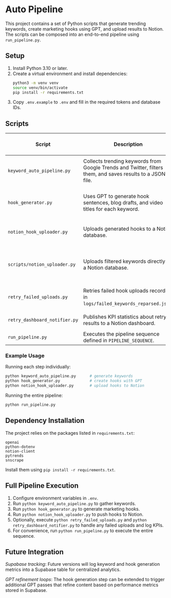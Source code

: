 # Auto Pipeline

This project contains a set of Python scripts that generate trending keywords, create marketing hooks using GPT, and upload results to Notion. The scripts can be composed into an end-to-end pipeline using `run_pipeline.py`.

## Setup

1. Install Python 3.10 or later.
2. Create a virtual environment and install dependencies:
   ```bash
   python3 -m venv venv
   source venv/bin/activate
   pip install -r requirements.txt
   ```
3. Copy `.env.example` to `.env` and fill in the required tokens and database IDs.

## Scripts

| Script | Description | Required Environment Variables |
|-------|-------------|--------------------------------|
| `keyword_auto_pipeline.py` | Collects trending keywords from Google Trends and Twitter, filters them, and saves results to a JSON file. | `TOPIC_CHANNELS_PATH` (path to `topic_channels.json`), `KEYWORD_OUTPUT_PATH` (output JSON file) |
| `hook_generator.py` | Uses GPT to generate hook sentences, blog drafts, and video titles for each keyword. | `OPENAI_API_KEY`, `KEYWORD_OUTPUT_PATH`, `HOOK_OUTPUT_PATH`, `FAILED_HOOK_PATH`, `API_DELAY` |
| `notion_hook_uploader.py` | Uploads generated hooks to a Notion database. | `NOTION_API_TOKEN`, `NOTION_HOOK_DB_ID`, `HOOK_OUTPUT_PATH`, `UPLOAD_DELAY` |
| `scripts/notion_uploader.py` | Uploads filtered keywords directly to a Notion database. | `NOTION_API_TOKEN`, `NOTION_DB_ID`, `KEYWORD_OUTPUT_PATH`, `UPLOAD_DELAY`, `UPLOADED_CACHE_PATH`, `FAILED_UPLOADS_PATH` |
| `retry_failed_uploads.py` | Retries failed hook uploads recorded in `logs/failed_keywords_reparsed.json`. | `NOTION_API_TOKEN`, `NOTION_HOOK_DB_ID`, `REPARSED_OUTPUT_PATH`, `RETRY_DELAY` |
| `retry_dashboard_notifier.py` | Publishes KPI statistics about retry results to a Notion dashboard. | `NOTION_API_TOKEN`, `NOTION_KPI_DB_ID`, `REPARSED_OUTPUT_PATH` |
| `run_pipeline.py` | Executes the pipeline sequence defined in `PIPELINE_SEQUENCE`. | None |

### Example Usage

Running each step individually:
```bash
python keyword_auto_pipeline.py      # generate keywords
python hook_generator.py             # create hooks with GPT
python notion_hook_uploader.py       # upload hooks to Notion
```

Running the entire pipeline:
```bash
python run_pipeline.py
```

## Dependency Installation

The project relies on the packages listed in `requirements.txt`:
```text
openai
python-dotenv
notion-client
pytrends
snscrape
```
Install them using `pip install -r requirements.txt`.

## Full Pipeline Execution

1. Configure environment variables in `.env`.
2. Run `python keyword_auto_pipeline.py` to gather keywords.
3. Run `python hook_generator.py` to generate marketing hooks.
4. Run `python notion_hook_uploader.py` to push hooks to Notion.
5. Optionally, execute `python retry_failed_uploads.py` and `python retry_dashboard_notifier.py` to handle any failed uploads and log KPIs.
6. For convenience, run `python run_pipeline.py` to execute the entire sequence.

## Future Integration

*Supabase tracking*: Future versions will log keyword and hook generation metrics into a Supabase table for centralized analytics.

*GPT refinement loops*: The hook generation step can be extended to trigger additional GPT passes that refine content based on performance metrics stored in Supabase.

